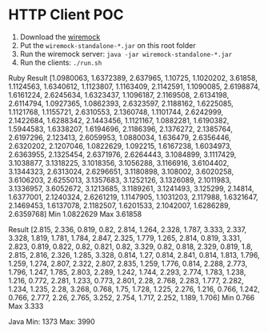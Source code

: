 # HTTP Client POC

1. Download the [wiremock](https://wiremock.org/docs/download-and-installation/)
2. Put the `wiremock-standalone-*.jar` on this root folder
3. Run the wiremock server: `java -jar wiremock-standalone-*.jar`
4. Run the clients: `./run.sh`

Ruby
Result [1.0980063, 1.6372389, 2.637965, 1.10725, 1.1020202, 3.61858, 1.1124563, 1.6340612, 1.1123807, 1.1163409, 2.1142591, 1.1090085, 2.6198874, 1.6161224, 2.6245634, 1.6323437, 1.1096187, 2.1169508, 2.6134198, 2.6114794, 1.0927365, 1.0862393, 2.6323597, 2.1188162, 1.6225085, 1.1121768, 1.1155721, 2.6310553, 2.1360748, 1.1101744, 2.6242999, 2.1422684, 1.6288342, 2.1443456, 1.1121167, 1.0882281, 1.6190382, 1.5944583, 1.6338207, 1.6194696, 2.1186396, 2.1376272, 2.1385764, 2.6197296, 2.123413, 2.6059953, 1.0880034, 1.636479, 2.6356446, 2.6320202, 2.1207046, 1.0822629, 1.092215, 1.6167238, 1.6034973, 2.6363955, 2.1325454, 2.6371976, 2.6264443, 3.1084899, 3.1117429, 3.1038877, 3.1318225, 3.1018356, 3.1056288, 3.1166916, 3.6104402, 3.1344323, 2.6313024, 2.6296651, 3.1180898, 3.108002, 3.6020258, 3.6106203, 2.6255013, 3.1357683, 3.1252126, 3.1326089, 2.1011983, 3.1336957, 3.6052672, 3.1213685, 3.1189261, 3.1241493, 3.125299, 2.14814, 1.6377001, 2.1240324, 2.6261219, 1.1147905, 1.1031203, 2.117988, 1.6321647, 2.1469453, 1.6137078, 2.1182507, 1.6201533, 2.1042007, 1.6286289, 2.6359768]
Min 1.0822629
Max 3.61858

Result [2.815, 2.336, 0.819, 0.82, 2.814, 1.264, 2.328, 1.787, 3.333, 2.337, 3.328, 1.819, 1.781, 1.784, 2.847, 2.325, 1.779, 1.265, 2.814, 0.819, 3.331, 2.823, 0.819, 0.822, 0.82, 0.821, 0.82, 3.329, 0.82, 0.818, 2.329, 0.819, 1.8, 2.815, 2.816, 2.326, 1.285, 3.328, 0.814, 1.27, 0.814, 2.841, 0.814, 1.813, 1.796, 1.259, 1.274, 2.807, 2.322, 2.807, 2.835, 1.259, 1.776, 0.814, 2.288, 2.773, 1.796, 1.247, 1.785, 2.803, 2.289, 1.242, 1.744, 2.293, 2.774, 1.783, 1.238, 1.216, 0.772, 2.281, 1.233, 0.773, 2.801, 2.28, 2.768, 2.283, 1.777, 2.282, 1.234, 1.235, 2.28, 3.268, 0.768, 1.75, 1.728, 1.225, 2.276, 1.216, 0.766, 1.242, 0.766, 2.777, 2.26, 2.765, 3.252, 2.754, 1.717, 2.252, 1.189, 1.706]
Min 0.766
Max 3.333

Java
Min: 1373
Max: 3990
